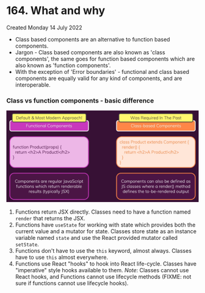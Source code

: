 # 164. What and why
Created Monday 14 July 2022

- Class based components are an alternative to function based components.
- Jargon - Class based components are also known as 'class components', the same goes for  function based components which are also known as 'function components'.
- With the exception of 'Error boundaries' - functional and class based components are equally valid for any kind of components, and are interoperable.
  
### Class vs function components - basic difference
![](../../../../assets/164_What_and_why-image-1.png)
1. Functions return JSX directly. Classes need to have a function named `render` that returns the JSX.
2. Functions have `useState` for working with state which provides both the current value and a mutator for state. Classes store state as an instance variable named `state` and use the React provided mutator called `setState`.
3. Functions don't have to use the `this` keyword, almost always. Classes have to use `this` almost everywhere.
4. Functions use React "hooks" to hook into React life-cycle. Classes have "imperative" style hooks available to them. 
   *Note*: Classes cannot use React hooks, and Functions cannot use lifecycle methods (FIXME: not sure if functions cannot use lifecycle hooks).